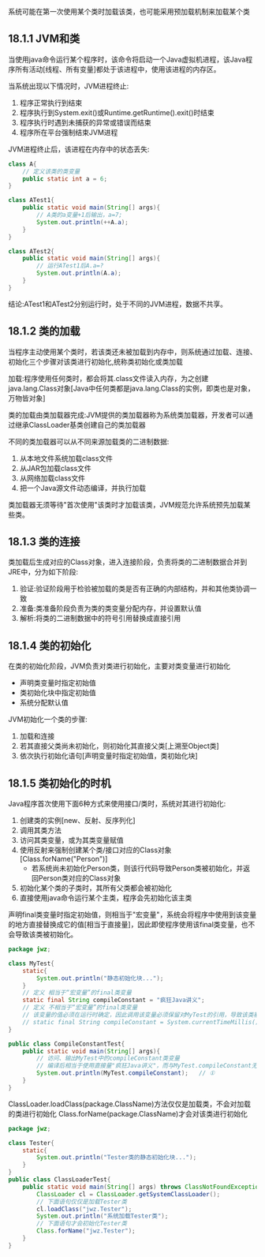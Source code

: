 系统可能在第一次使用某个类时加载该类，也可能采用预加载机制来加载某个类
## 18.1.1 JVM和类
当使用java命令运行某个程序时，该命令将启动一个Java虚拟机进程，该Java程序所有活动[线程、所有变量]都处于该进程中，使用该进程的内存区。

当系统出现以下情况时，JVM进程终止:
1. 程序正常执行到结束
2. 程序执行到System.exit()或Runtime.getRuntime().exit()时结束
3. 程序执行时遇到未捕获的异常或错误而结束
4. 程序所在平台强制结束JVM进程

JVM进程终止后，该进程在内存中的状态丢失:
```java
class A{
    // 定义该类的类变量
    public static int a = 6;
}

class ATest1{
    public static void main(String[] args){
        // A类的a变量+1后输出，a=7;
        System.out.println(++A.a);
    }
}

class ATest2{
    public static void main(String[] args){
        // 运行ATest1后A.a=?
        System.out.println(A.a);
    }
}
```
结论:ATest1和ATest2分别运行时，处于不同的JVM进程，数据不共享。

## 18.1.2 类的加载
当程序主动使用某个类时，若该类还未被加载到内存中，则系统通过加载、连接、初始化三个步骤对该类进行初始化,统称类初始化或类加载

加载:程序使用任何类时，都会将其.class文件读入内存，为之创建java.lang.Class对象[Java中任何类都是java.lang.Class的实例，即类也是对象，万物皆对象]

类的加载由类加载器完成:JVM提供的类加载器称为系统类加载器，开发者可以通过继承ClassLoader基类创建自己的类加载器

不同的类加载器可以从不同来源加载类的二进制数据:
1. 从本地文件系统加载class文件
2. 从JAR包加载class文件
3. 从网络加载class文件
4. 把一个Java源文件动态编译，并执行加载

类加载器无须等待"首次使用"该类时才加载该类，JVM规范允许系统预先加载某些类。

## 18.1.3 类的连接
类加载后生成对应的Class对象，进入连接阶段，负责将类的二进制数据合并到JRE中，分为如下阶段:
1. 验证:验证阶段用于检验被加载的类是否有正确的内部结构，并和其他类协调一致
2. 准备:类准备阶段负责为类的类变量分配内存，并设置默认值
3. 解析:将类的二进制数据中的符号引用替换成直接引用

## 18.1.4 类的初始化
在类的初始化阶段，JVM负责对类进行初始化，主要对类变量进行初始化
- 声明类变量时指定初始值
- 类初始化块中指定初始值
- 系统分配默认值

JVM初始化一个类的步骤:
1. 加载和连接
2. 若其直接父类尚未初始化，则初始化其直接父类[上溯至Object类]
3. 依次执行初始化语句[声明变量时指定初始值，类初始化块]

## 18.1.5 类初始化的时机
Java程序首次使用下面6种方式来使用接口/类时，系统对其进行初始化:
1. 创建类的实例[new、反射、反序列化]
2. 调用其类方法
3. 访问其类变量，或为其类变量赋值
4. 使用反射来强制创建某个类/接口对应的Class对象[Class.forName("Person")]
    - 若系统尚未初始化Person类，则该行代码导致Person类被初始化，并返回Person类对应的Class对象
5. 初始化某个类的子类时，其所有父类都会被初始化
6. 直接使用java命令运行某个主类，程序会先初始化该主类

声明final类变量时指定初始值，则相当于"宏变量"，系统会将程序中使用到该变量的地方直接替换成它的值[相当于直接量]，因此即使程序使用该final类变量，也不会导致该类被初始化。
```java
package jwz;

class MyTest{
	static{
		System.out.println("静态初始化块...");
	}
	// 定义 相当于“宏变量”的final类变量
	static final String compileConstant = "疯狂Java讲义";
	// 定义 不相当于“宏变量”的final类变量
	// 该变量的值必须在运行时确定，因此调用该变量必须保留对MyTest的引用，导致该类被初始化
	// static final String compileConstant = System.currentTimeMillis()+"";
}

public class CompileConstantTest{
	public static void main(String[] args){
		// 访问、输出MyTest中的compileConstant类变量
		// 编译后相当于使用直接量"疯狂Java讲义"，而与MyTest.compileConstant无关，不会初始化MyTest类
		System.out.println(MyTest.compileConstant);   // ①
	}
}
```

ClassLoader.loadClass(package.ClassName)方法仅仅是加载类，不会对加载的类进行初始化
Class.forName(package.ClassName)才会对该类进行初始化
```java
package jwz;

class Tester{
	static{
		System.out.println("Tester类的静态初始化块...");
	}
}
public class ClassLoaderTest{
	public static void main(String[] args) throws ClassNotFoundException{
		ClassLoader cl = ClassLoader.getSystemClassLoader();
		// 下面语句仅仅是加载Tester类
        cl.loadClass("jwz.Tester");
        System.out.println("系统加载Tester类");
        // 下面语句才会初始化Tester类
        Class.forName("jwz.Tester");
    }
}
```